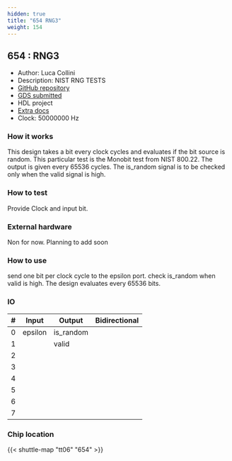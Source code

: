 ```yaml
---
hidden: true
title: "654 RNG3"
weight: 154
---
```


## 654 : RNG3

* Author: Luca Collini
* Description: NIST RNG TESTS
* [GitHub repository](https://github.com/Lucaz97/RNG3_tt)
* [GDS submitted](https://github.com/Lucaz97/RNG3_tt/actions/runs/8560273862)
* HDL project
* [Extra docs]()
* Clock: 50000000 Hz

<!---

This file is used to generate your project datasheet. Please fill in the information below and delete any unused
sections.

You can also include images in this folder and reference them in the markdown. Each image must be less than
512 kb in size, and the combined size of all images must be less than 1 MB.
-->


### How it works

This design takes a bit every clock cycles and evaluates if the bit source is random. This particular test is the Monobit test from NIST 800.22.
The output is given every 65536 cycles. The is_random signal is to be checked only when the valid signal is high.

### How to test

Provide Clock and input bit.

### External hardware

Non for now. Planning to add soon

### How to use

send one bit per clock cycle to the epsilon port. check is_random when valid is high. The design evaluates every 65536 bits.


### IO

| #             | Input    | Output   | Bidirectional   |
| ------------- | -------- | -------- | --------------- |
| 0 | epsilon  | is_random  |         |
| 1 |   | valid  |         |
| 2 |   |   |         |
| 3 |   |   |         |
| 4 |   |   |         |
| 5 |   |   |         |
| 6 |   |   |         |
| 7 |   |   |         |


### Chip location

{{< shuttle-map "tt06" "654" >}}
